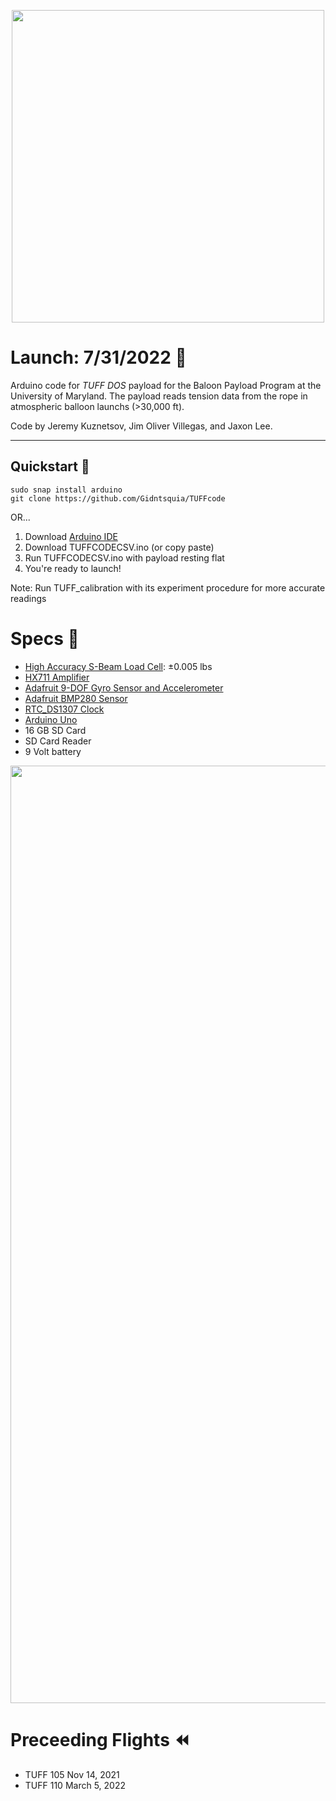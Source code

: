 <p align="center">
    <img src="https://user-images.githubusercontent.com/32310846/161163001-b1b6c3a0-91b8-45e9-89de-cac2818c7562.png"  width="500" />
</p>

# Launch: 7/31/2022 🎈
Arduino code for _TUFF DOS_ payload for the Baloon Payload Program at the University of Maryland. The payload reads tension data from the rope in atmospheric balloon launchs (>30,000 ft).

Code by Jeremy Kuznetsov, Jim Oliver Villegas, and Jaxon Lee.

-------

## Quickstart 🚀
```
sudo snap install arduino
git clone https://github.com/Gidntsquia/TUFFcode
```
OR...

1. Download [Arduino IDE](https://www.arduino.cc/en/software)
2. Download TUFFCODECSV.ino (or copy paste)
4. Run TUFFCODECSV.ino with payload resting flat
5. You're ready to launch!

Note: Run TUFF_calibration with its experiment procedure for more accurate readings

# Specs 🔌
- [High Accuracy S-Beam Load Cell](https://www.omega.com/en-us/force-strain-measurement/load-cells/lc103b/p/LC103B-25): ±0.005 lbs
- [HX711 Amplifier](https://www.amazon.com/SparkFun-Load-Cell-Amplifier-HX711/dp/B079LVMC6X/ref=sr_1_1?crid=31PAXOZCNWVAN&keywords=sparkfun+hx711&qid=1648232977&sprefix=sparkfun+hx711%2Caps%2C80&sr=8-1)
- [Adafruit 9-DOF Gyro Sensor and Accelerometer](https://www.adafruit.com/product/2472)
- [Adafruit BMP280 Sensor](https://www.adafruit.com/product/2651)
- [RTC_DS1307 Clock](https://www.adafruit.com/product/3296)
- [Arduino Uno](https://store-usa.arduino.cc/products/arduino-uno-rev3)
- 16 GB SD Card
- SD Card Reader
- 9 Volt battery

<p align="center">
    <img src="https://user-images.githubusercontent.com/32310846/188052753-d0e78f5d-4c42-4c82-abd4-9912e4d3c57b.jpg"  width="1500" />
</p>

# Preceeding Flights ⏪
- TUFF 105          Nov 14,     2021
- TUFF 110          March 5,    2022

